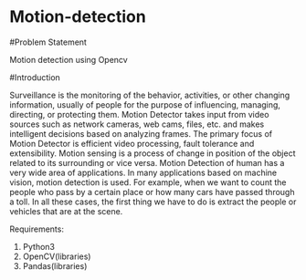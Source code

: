 # Motion-detection
#Problem Statement

Motion detection using Opencv

#Introduction

Surveillance is the monitoring of the behavior, activities, or other changing information, usually of people for the purpose of influencing, managing, directing, or protecting them. Motion Detector takes input from video sources such as network cameras, web cams, files, etc. and makes intelligent decisions based on analyzing frames. The primary focus of Motion Detector is efficient video processing, fault tolerance and extensibility. 
Motion sensing is a process of change in position of the object related to its surrounding or vice versa. Motion Detection of human has a very wide area of applications. In many applications based on machine vision, motion detection is used. For example, when we want to count the people who pass by a certain place or how many cars have passed through a toll. In all these cases, the first thing we have to do is extract the people or vehicles that are at the scene.

Requirements:
1.	Python3
2.	OpenCV(libraries)
3.	Pandas(libraries) 
